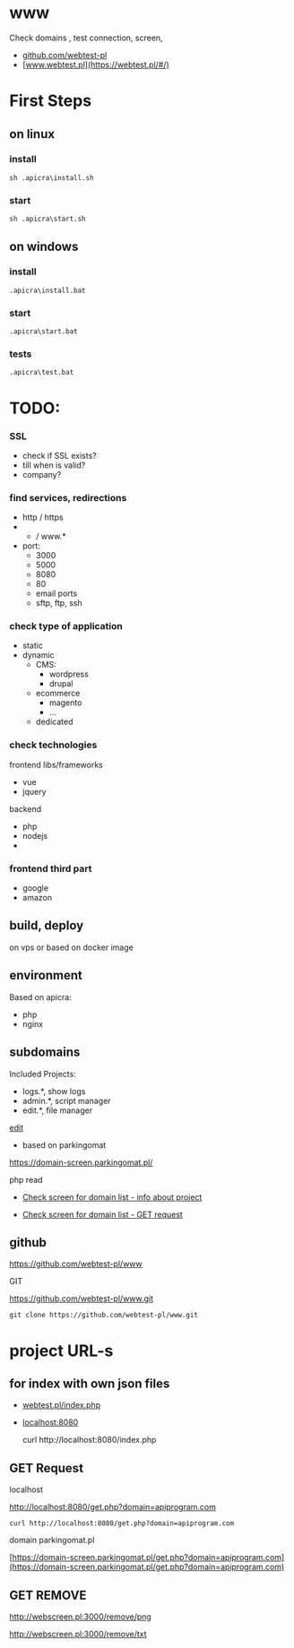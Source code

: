 # www
Check domains , test connection, screen, 

+ [github.com/webtest-pl](https://github.com/webtest-pl)
+ [www.webtest.pl](https://webtest.pl/#/)


# First Steps

## on linux

### install
    sh .apicra\install.sh

### start
    sh .apicra\start.sh

## on windows

### install
    .apicra\install.bat

### start
    .apicra\start.bat

### tests
    .apicra\test.bat

# TODO:

### SSL
+ check if SSL exists?
+ till when is valid?
+ company?

### find services, redirections

+ http / https
+ * / www.*
+ port:
    + 3000
    + 5000
    + 8080
    + 80
    + email ports
    + sftp, ftp, ssh
    
### check type of application

+ static
+ dynamic
    + CMS:
        + wordpress
        + drupal
    + ecommerce
        + magento
        + ...
    + dedicated
        
### check technologies

frontend libs/frameworks
+ vue
+ jquery


backend
+ php
+ nodejs
+ 



### frontend third part
+ google
+ amazon



## build, deploy
on vps or based on docker image

## environment
Based on apicra:
+ php
+ nginx

## subdomains
Included Projects:

+ logs.*, show logs
+ admin.*, script manager
+ edit.*, file manager

[edit](https://github.com/webtest-pl/www/edit/main/README.md)

+ based on parkingomat

https://domain-screen.parkingomat.pl/


php read

+ [Check screen for domain list - info about project](https://domain-screen.parkingomat.pl/)

+ [Check screen for domain list - GET request](https://domain-screen.parkingomat.pl/index.php)


## github

https://github.com/webtest-pl/www

GIT

https://github.com/webtest-pl/www.git

    git clone https://github.com/webtest-pl/www.git


# project URL-s

## for index with own json files

+ [webtest.pl/index.php](https://webtest.pl/index.php)

+ [localhost:8080](http://localhost:8080/)


    curl http://localhost:8080/index.php


## GET Request

localhost

[http://localhost:8080/get.php?domain=apiprogram.com](http://localhost:8080/get.php?domain=apiprogram.com)

    curl http://localhost:8080/get.php?domain=apiprogram.com

domain parkingomat.pl

[https://domain-screen.parkingomat.pl/get.php?domain=apiprogram.com](https://domain-screen.parkingomat.pl/get.php?domain=apiprogram.com)



## GET REMOVE

http://webscreen.pl:3000/remove/png


http://webscreen.pl:3000/remove/txt
